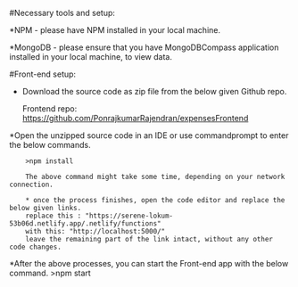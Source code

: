 #Necessary tools and setup:

*NPM - please have NPM installed in your local machine.

*MongoDB - please ensure that you have MongoDBCompass application installed in your local machine, to view data.

#Front-end setup:

* Download the source code as zip file from the below given Github repo.
	
	Frontend repo: https://github.com/PonrajkumarRajendran/expensesFrontend

*Open the unzipped source code in an IDE or use commandprompt to enter the below commands.
		
		>npm install
		
		The above command might take some time, depending on your network connection.
		
		* once the process finishes, open the code editor and replace the below given links.
		replace this : "https://serene-lokum-53b06d.netlify.app/.netlify/functions"
		with this: "http://localhost:5000/"
		leave the remaining part of the link intact, without any other code changes.
		
*After the above processes, you can start the Front-end app with the below command.
		>npm start